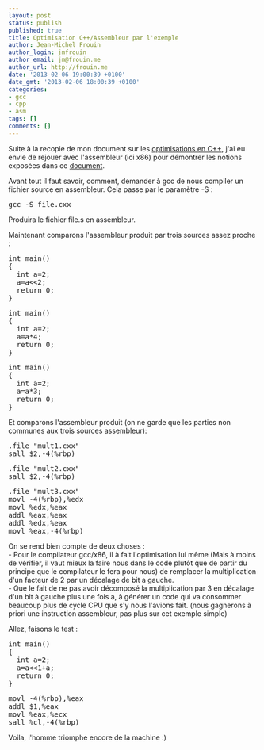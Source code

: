 ```yaml
---
layout: post
status: publish
published: true
title: Optimisation C++/Assembleur par l'exemple
author: Jean-Michel Frouin
author_login: jmfrouin
author_email: jm@frouin.me
author_url: http://frouin.me
date: '2013-02-06 19:00:39 +0100'
date_gmt: '2013-02-06 18:00:39 +0100'
categories:
- gcc
- cpp
- asm
tags: []
comments: []
---
```

<p>Suite à la recopie de mon document sur les <a title="Optimisation en C++" href="http://frouin.me/optimisation-en-cpp/">optimisations en C++</a>, j'ai eu envie de rejouer avec l'assembleur (ici x86) pour démontrer les notions exposées dans ce <a title="Optimisation en C++" href="http://frouin.me/optimisation-en-cpp/">document</a>.</p>
<!--more-->
<p>Avant tout il faut savoir, comment, demander à gcc de nous compiler un fichier source en assembleur. Cela passe par le paramètre -S :</p>
<pre class="brush:shell">gcc -S file.cxx</pre>
<p>Produira le fichier file.s en assembleur.</p>
<p>Maintenant comparons l'assembleur produit par trois sources assez proche :</p>
<pre class="brush:cpp">int main() 
{ 
  int a=2; 
  a=a&lt;&lt;2; 
  return 0; 
}</pre>
<pre class="brush:cpp">int main()
{
  int a=2;
  a=a*4;
  return 0;
}</pre>
<pre class="brush:cpp">int main()
{
  int a=2;
  a=a*3;
  return 0;
}</pre>
<p>Et comparons l'assembleur produit (on ne garde que les parties non communes aux trois sources assembleur):</p>
<pre class="brush:cpp">.file "mult1.cxx"
sall $2,-4(%rbp)</pre>
<pre class="brush:cpp">.file "mult2.cxx"
sall $2,-4(%rbp)</pre>
<pre class="brush:cpp">.file "mult3.cxx"
movl -4(%rbp),%edx
movl %edx,%eax
addl %eax,%eax
addl %edx,%eax
movl %eax,-4(%rbp)</pre>
<p>On se rend bien compte de deux choses :<br />
- Pour le compilateur gcc/x86, il à fait l'optimisation lui même (Mais à moins de vérifier, il vaut mieux la faire nous dans le code plutôt que de partir du principe que le compilateur le fera pour nous) de remplacer la multiplication d'un facteur de 2 par un décalage de bit a gauche.<br />
- Que le fait de ne pas avoir décomposé la multiplication par 3 en décalage d'un bit à gauche plus une fois a, à générer un code qui va consommer beaucoup plus de cycle CPU que s'y nous l'avions fait. (nous gagnerons à priori une instruction assembleur, pas plus sur cet exemple simple)</p>
<p>Allez, faisons le test : </p>
<pre class="brush:cpp">int main()
{
  int a=2;
  a=a<<1+a;
  return 0;
}</pre>
<pre class="brush:cpp">
movl -4(%rbp),%eax
addl $1,%eax
movl %eax,%ecx
sall %cl,-4(%rbp)
</pre>
<p>Voila, l'homme triomphe encore de la machine :)</p>
